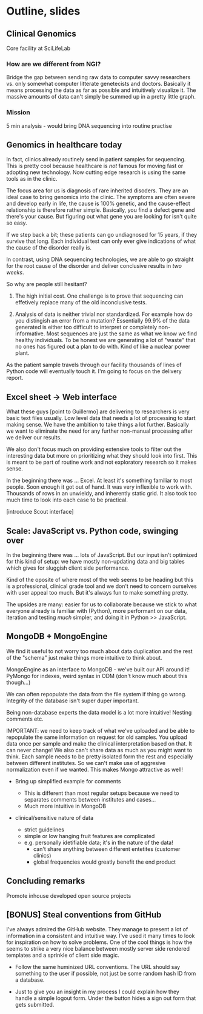 # Outline, slides


## Clinical Genomics
Core facility at SciLifeLab

### How are we different from NGI?
Bridge the gap between sending raw data to computer savvy researchers vs.
only somewhat computer litterate genetecists and doctors. Basically it
means processing the data as far as possible and intuitively visualize it.
The massive amounts of data can't simply be summed up in a pretty little graph.

### Mission
5 min analysis - would bring DNA sequencing into routine practise


## Genomics in healthcare today
In fact, clinics already routinely send in patient samples for sequencing.
This is pretty cool because healthcare is *not* famous for moving fast or
adopting new technology. Now cutting edge research is using the same tools as in
the clinic.

The focus area for us is diagnosis of rare inherited disoders. They are
an ideal case to bring genomics into the clinic. The symptoms are often
severe and develop early in life, the cause is 100% genetic, and the
cause-effect relationship is therefore rather simple. Basically, you
find a defect gene and there's your cause. But figuring out what gene you
are looking for isn't quite so easy.

If we step back a bit; these patients can go undiagnosed for 15 years,
if they survive that long. Each individual test can only ever give
indications of what the cause of the disorder really is.

In contrast, using DNA sequencing technologies, we are able to go straight
for the root cause of the disorder and deliver conclusive results in *two
weeks*.

So why are people still hesitant?

1. The high initial cost. One challenge is to prove that sequencing can
   effetively replace many of the old inconclusive tests.

2. Analysis of data is neither trivial nor standardized. For example how
   do you distingish an error from a mutation? Essentially 99.9% of the
   data generated is either too difficult to interpret or completely
   non-informative. Most sequences are just the same as what we know we
   find healthy individuals. To be honest we are generating a lot of
   "waste" that no ones has figured out a plan to do with. Kind of like
   a nuclear power plant.

As the patient sample travels through our facility thousands of lines of
Python code will eventually touch it. I'm going to focus on the delivery
report.


## Excel sheet -> Web interface
What these guys [point to Guillermo] are delivering to researchers is very
basic text files usually. Low level data that needs a lot of processing to
start making sense. We have the ambition to take things a lot further.
Basically we want to eliminate the need for any further non-manual
processing after we deliver our results.

We also don't focus much on providing extensive tools to filter out the
interesting data but more on prioritizing what they should look into first.
This is meant to be part of routine work and not exploratory research so
it makes sense.

In the beginning there was ... Excel. At least it's something familiar to
most people. Soon enough it got out of hand. It was very inflexible to
work with. Thousands of rows in an unwieldy, and inherently static grid.
It also took too much time to look into each case to be practical.

[introduce Scout interface]


## Scale: JavaScript vs. Python code, swinging over
In the beginning there was ... lots of JavaScript. But our input isn't
optimized for this kind of setup: we have mostly non-updating data and
big tables which gives for sluggish client side performance.

Kind of the oposite of where most of the web seems to be heading but this
is a professional, clinical grade tool and we don't need to concern
ourselves with user appeal too much. But it's always fun to make something
pretty.

The upsides are many: easier for us to collaborate because we stick to
what everyone already is familiar with (Python), more performant on our
data, iteration and testing *much* simpler, and doing it in Python >>
JavaScript.


## MongoDB + MongoEngine
We find it useful to not worry too much about data duplication and the
rest of the "schema" just make things more intuitive to think about.

MongoEngine as an interface to MongoDB - we've built our API around it!
PyMongo for indexes, weird syntax in ODM (don't know much about this though...)

We can often repopulate the data from the file system if thing go wrong. Integrity of
the database isn't super duper important.

Being non-database experts the data model is a lot more intuitive! Nesting comments etc.

IMPORTANT: we need to keep track of what we've uploaded and be able to repopulate the
same information on request for old samples. You upload data once per sample and make
the clinical interpretation based on that. It can never change! We also can't share data
as much as you might want to think. Each sample needs to be pretty isolated form the
rest and especially between different institutes. So we can't make use of aggresive
normalization even if we wanted. This makes Mongo attractive as well!

- Bring up simplified example for comments
  - This is different than most regular setups because we need to
    separates comments between institutes and cases...
  - Much more intuitive in MongoDB

- clinical/sensitive nature of data
  - strict guidelines
  - simple or low hanging fruit features are complicated
  - e.g. personally idetifiable data; it's in the nature of the data!
    - can't share anything between different entetites (customer clinics)
    - global frequencies would greatly benefit the end product


## Concluding remarks
Promote inhouse developed open source projects


## [BONUS] Steal conventions from GitHub
I've always admired the GitHub website. They manage to present a lot of
information in a consistent and intuitive way. I've used it many times to
look for inspiration on how to solve problems. One of the cool things is
how the seems to strike a very nice balance between mostly server side
rendered templates and a sprinkle of client side magic.

- Follow the same huminized URL conventions. The URL should say something
  to the user if possible, not just be some random hash ID from a
  database.

- Just to give you an insight in my process I could explain how they
  handle a simple logout form. Under the button hides a sign out form
  that gets submitted.
